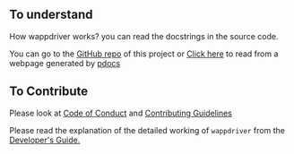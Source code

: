 ## To understand 

How wappdriver works?  you can read the docstrings in the source code.

You can go to the  [GitHub repo](https://github.com/aahnik/wappdriver) of this project  or  [Click here](https://aahnik.github.io/wappdriver/dev/wappdriver/) to read from a webpage generated by [pdocs](https://pdoc3.github.io/pdoc/)

## To Contribute

Please look at [Code of Conduct](https://github.com/aahnik/wappdriver/blob/master/.github/CODE_OF_CONDUCT.md#contributor-covenant-code-of-conduct) and [Contributing Guidelines](https://github.com/aahnik/wappdriver/blob/master/.github/CONTRIBUTING.md#how-to-contribute-to-wappdriver-)

Please read the explanation of the detailed working of `wappdriver` from the [Developer's Guide.](https://aahnik.github.io/wappdriver/dev/wappdriver/)